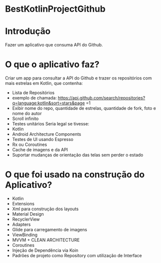 #  BestKotlinProjectGithub
# Introdução 
Fazer um aplicativo que consuma API do Github.

# O que o aplicativo faz?
Criar um app para consultar a API do Github e trazer os repositórios com mais estrelas em
Kotlin, que contenha:
- Lista de Repositórios
- exemplo de
chamada: https://api.github.com/search/repositories?q=language:kotlin&sort=stars&page
=1
- Exibir nome do repo, quantidade de estrelas, quantidade de fork, foto e nome do autor
- Scroll infinito
- Testes unitários
Seria legal se tivesse:
- Kotlin
- Android Architecture Components
- Testes de UI usando Espresso
- Rx ou Coroutines
- Cache de imagens e da API
- Suportar mudanças de orientação das telas sem perder o estado


# O que foi usado na construção do Aplicativo?
- Kotlin
- Extensions
- Xml para construção dos layouts
- Material Design
- RecyclerView
- Adapters 
- Glide para carregamento de imagens
- ViewBinding
- MVVM + CLEAN ARCHITECTURE 
- Coroutines
- Injeção de Dependência via Koin
- Padrões de projeto como Repository com utilização de Interface
